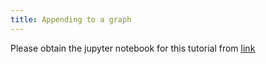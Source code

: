 ```yaml
---
title: Appending to a graph 
---
```


Please obtain the jupyter notebook for this tutorial from 
[link](/notebooks/Zymergen_write.ipynb)
